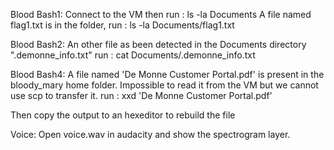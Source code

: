 Blood Bash1: 
Connect to the VM then run : ls -la Documents
A file named flag1.txt is in the folder, run : ls -la Documents/flag1.txt

Blood Bash2:
An other file as been detected in the Documents directory ".demonne_info.txt" run : cat Documents/.demonne_info.txt

Blood Bash4:
A file named 'De Monne Customer Portal.pdf' is present in the bloody_mary home folder.
Impossible to read it from the VM but we cannot use scp to transfer it.
run : xxd 'De Monne Customer Portal.pdf'

Then copy the output to an hexeditor to rebuild the file

Voice:
Open voice.wav in audacity and show the spectrogram layer. 

